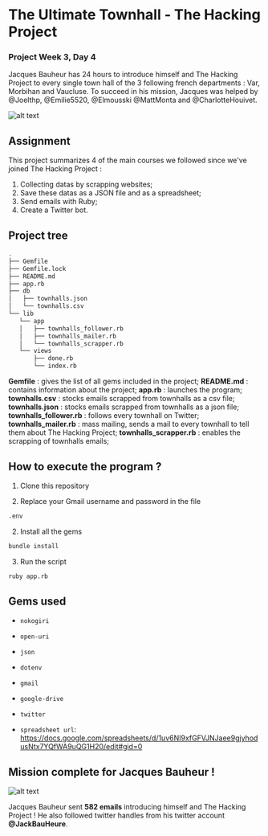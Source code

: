 # The Ultimate Townhall - The Hacking Project
### Project Week 3, Day 4


Jacques Bauheur has 24 hours to introduce himself and The Hacking Project to every single town hall of the 3 following french departments : Var, Morbihan and Vaucluse.
To succeed in his mission, Jacques was helped by @Joelthp, @Emilie5520, @Elmousski @MattMonta and @CharlotteHouivet.


![alt text](http://image.noelshack.com/fichiers/2018/42/4/1539879144-capture-d-ecran-2018-10-18-a-16-47-15.png)


## Assignment

This project summarizes 4 of the main courses we followed since we've joined The Hacking Project : 
1. Collecting datas by scrapping websites;
2. Save these datas as a JSON file and as a spreadsheet;
3. Send emails with Ruby;
4. Create a Twitter bot. 

## Project tree 

```sh
.
├── Gemfile
├── Gemfile.lock
├── README.md
├── app.rb
├── db
│   ├── townhalls.json
│   └── townhalls.csv
└── lib
   └── app
   │   ├── townhalls_follower.rb
   │   ├── townhalls_mailer.rb
   │   └── townhalls_scrapper.rb
   └── views
       ├── done.rb
       └── index.rb
```

**Gemfile** :  gives the list of all gems included in the project;
**README.md** : contains information about the project;
**app.rb** : launches the program;
**townhalls.csv** : stocks emails scrapped from townhalls as a csv file;
**townhalls.json** : stocks emails scrapped from townhalls as a json file;
**townhalls_follower.rb** : follows every townhall on Twitter;
**townhalls_mailer.rb** : mass mailing, sends a mail to every townhall to tell them about The Hacking Project;
**townhalls_scrapper.rb** : enables the scrapping of townhalls emails; 

## How to execute the program ? 

1. Clone this repository

2. Replace your Gmail username and password in the file
```sh
.env
```
2. Install all the gems
```sh
bundle install
```
3. Run the script
```sh
ruby app.rb
```

## Gems used

- `nokogiri` 
- `open-uri`
- `json`
- `dotenv`
- `gmail`
- `google-drive`
- `twitter`

- `spreadsheet url`: https://docs.google.com/spreadsheets/d/1uv6NI9xfGFVJNJaee9gjyhodusNtx7YQfWA9uQG1H20/edit#gid=0


## Mission complete for Jacques Bauheur !

![alt text](http://image.noelshack.com/fichiers/2018/42/4/1539885175-capture-d-ecran-2018-10-18-a-19-52-27.png)

Jacques Bauheur sent __582 emails__ introducing himself and The Hacking Project !
He also followed twitter handles from his twitter account __@JackBauHeure__. 



